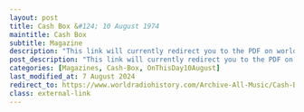 ```yaml
---
layout: post
title: Cash Box &#124; 10 August 1974
maintitle: Cash Box
subtitle: Magazine
description: "This link will currently redirect you to the PDF on worldradiohistory.com Once your viewing page 58 of the PDF look for the section entitled &quot;Cash Box top 100 albums cont'd 101to175&quot; - 159 MA! HE'S MAKING EYES AT ME - LENA ZAVARONI (Stax STS 5511)"
post_description: "This link will currently redirect you to the PDF on worldradiohistory.com Once your viewing page 58 of the PDF look for the section entitled &quot;Cash Box top 100 albums cont'd 101to175&quot; - 159 MA! HE'S MAKING EYES AT ME - LENA ZAVARONI (Stax STS 5511)"
categories: [Magazines, Cash-Box, OnThisDay10August]
last_modified_at: 7 August 2024
redirect_to: https://www.worldradiohistory.com/Archive-All-Music/Cash-Box/70s/1974/CB-1974-08-10.pdf#page=58
class: external-link
---
```


